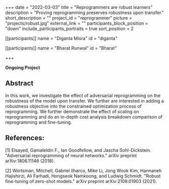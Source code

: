 +++
date = "2022-03-03"
title = "Reprogrammers are robust learners"
description = "Proving reprogramming preserves robustness upon transfer."
short_description = ""
project_id = "reprogrammer"
picture = "projects/robust.jpg"
external_link = ""
participants_block_position = "down"
include_participants_portraits = true
sort_position = 2

[[participants]]
    name = "Diganta Misra"
    id = "diganta"

[[participants]]
    name = "Bharat Runwal"
    id = "Bharat"

+++

**Ongoing Project**

## Abstract

In this work, we investigate the effect of adversarial reprogramming on the robustness of the model upon transfer. We further are interested in adding a robustness objective into the constrained optimization process of reprogramming. We further demonstrate the effect of scaling on reprogramming and do an in-depth cost analysis breakdown comparison of reprogramming and fine-tuning.

## References:

[1] Elsayed, Gamaleldin F., Ian Goodfellow, and Jascha Sohl-Dickstein. "Adversarial reprogramming of neural networks." arXiv preprint arXiv:1806.11146 (2018).

[2] Wortsman, Mitchell, Gabriel Ilharco, Mike Li, Jong Wook Kim, Hannaneh Hajishirzi, Ali Farhadi, Hongseok Namkoong, and Ludwig Schmidt. "Robust fine-tuning of zero-shot models." arXiv preprint arXiv:2109.01903 (2021).
